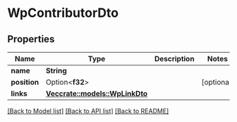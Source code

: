 # WpContributorDto

## Properties

Name | Type | Description | Notes
------------ | ------------- | ------------- | -------------
**name** | **String** |  | 
**position** | Option<**f32**> |  | [optional]
**links** | [**Vec<crate::models::WpLinkDto>**](WPLinkDto.md) |  | 

[[Back to Model list]](../README.md#documentation-for-models) [[Back to API list]](../README.md#documentation-for-api-endpoints) [[Back to README]](../README.md)


